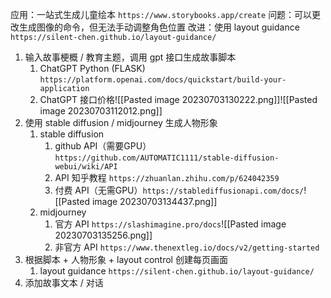 应用：一站式生成儿童绘本
`https://www.storybooks.app/create`
问题：可以更改生成图像的命令，但无法手动调整角色位置
改进：使用 layout guidance
`https://silent-chen.github.io/layout-guidance/`

1. 输入故事梗概 / 教育主题，调用 gpt 接口生成故事脚本
	1. ChatGPT Python (FLASK) `https://platform.openai.com/docs/quickstart/build-your-application`
	2. ChatGPT 接口价格![[Pasted image 20230703130222.png]]![[Pasted image 20230703112012.png]]
2. 使用 stable diffusion / midjourney 生成人物形象
	1. stable diffusion
		1. github API（需要GPU） `https://github.com/AUTOMATIC1111/stable-diffusion-webui/wiki/API`
		2. API 知乎教程 `https://zhuanlan.zhihu.com/p/624042359`
		3. 付费 API（无需GPU）`https://stablediffusionapi.com/docs/`![[Pasted image 20230703134437.png]]
	2. midjourney
		1. 官方 API `https://slashimagine.pro/docs`![[Pasted image 20230703135256.png]]
		2. 非官方 API `https://www.thenextleg.io/docs/v2/getting-started`
3. 根据脚本 + 人物形象 +  layout control 创建每页画面
	1. layout guidance `https://silent-chen.github.io/layout-guidance/`
4. 添加故事文本 / 对话

